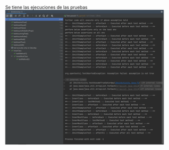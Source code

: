 Se tiene las ejecuciones de las pruebas
![](https://github.com/Kinartb/CC3S2/blob/main/Actividad_1%3AUso_de_JUnit5_y_RSpec/Imagenes/EjecucionPruebas.png)
